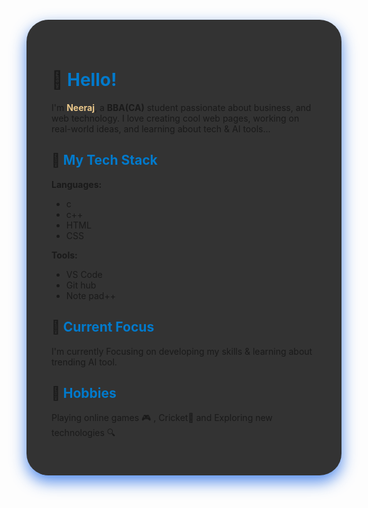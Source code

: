 <div style="
  background-color:#333333;
  padding: 40px;
  margin: 60px auto;
  max-width: 950px;
  border-radius: 35px;
  box-shadow: 0 10px 25px rgba(62, 125, 232, 0.9);
">

# 👋 <span style="color:#007ACC;">Hello! </span>

I'm <span style="color:rgb(234, 199, 138);">**Neeraj**</span>, a **BBA(CA)** student passionate about business, and web technology. I love creating cool web pages, working on real-world ideas, and learning about tech & AI tools...

## 🚀<span style="color:#007ACC;"> My Tech Stack </span>

**Languages:**    
- c
- c++  
- HTML  
- CSS  


**Tools:**  
- VS Code  
- Git hub
- Note pad++ 


## 💼 <span style="color:#007ACC;">Current Focus </span>

I'm currently Focusing on developing my skills & learning about trending AI tool.


## 🎨<span style="color:#007ACC;"> Hobbies </span>

Playing online games 🎮 , Cricket🏏 and Exploring new technologies 🔍  
</div>
</div>
